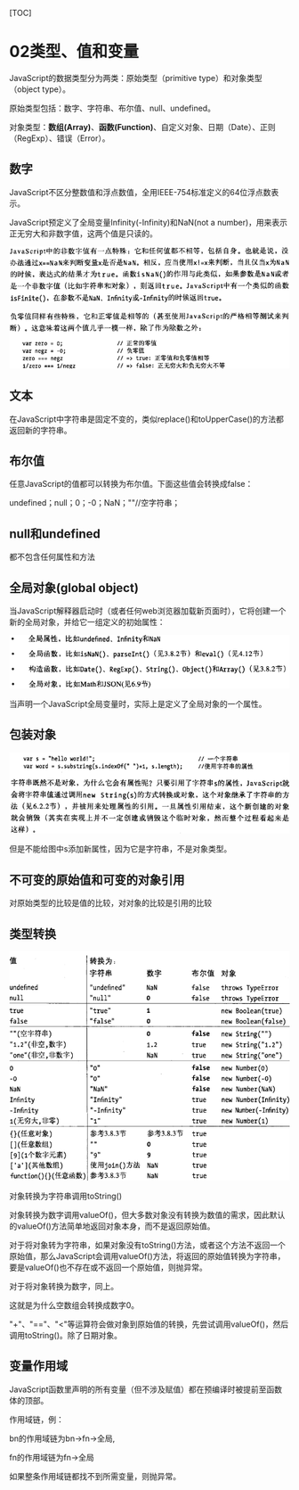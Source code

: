 [TOC]

# 02类型、值和变量

JavaScript的数据类型分为两类：原始类型（primitive type）和对象类型（object type）。

原始类型包括：数字、字符串、布尔值、null、undefined。

对象类型：**数组(Array)**、**函数(Function)**、自定义对象、日期（Date）、正则（RegExp）、错误（Error）。

## 数字

JavaScript不区分整数值和浮点数值，全用IEEE-754标准定义的64位浮点数表示。

JavaScript预定义了全局变量Infinity(-Infinity)和NaN(not a number)，用来表示正无穷大和非数字值，这两个值是只读的。

![image-20230225171302650](assets/image-20230225171302650.png)

![image-20230225171441471](assets/image-20230225171441471.png)

## 文本

在JavaScript中字符串是固定不变的，类似replace()和toUpperCase()的方法都返回新的字符串。

## 布尔值

任意JavaScript的值都可以转换为布尔值。下面这些值会转换成false：

undefined；null；0；-0；NaN；""//空字符串；

## null和undefined

都不包含任何属性和方法

## 全局对象(global object)

当JavaScript解释器启动时（或者任何web浏览器加载新页面时），它将创建一个新的全局对象，并给它一组定义的初始属性：

![image-20230225212140791](assets/image-20230225212140791.png)

当声明一个JavaScript全局变量时，实际上是定义了全局对象的一个属性。

## 包装对象

![image-20230225212411226](assets/image-20230225212411226.png)

但是不能给图中s添加新属性，因为它是字符串，不是对象类型。

## 不可变的原始值和可变的对象引用

对原始类型的比较是值的比较，对对象的比较是引用的比较

## 类型转换

![image-20230225215212274](assets/image-20230225215212274.png)

对象转换为字符串调用toString()

对象转换为数字调用valueOf()，但大多数对象没有转换为数值的需求，因此默认的valueOf()方法简单地返回对象本身，而不是返回原始值。

对于将对象转为字符串，如果对象没有toString()方法，或者这个方法不返回一个原始值，那么JavaScript会调用valueOf()方法，将返回的原始值转换为字符串，要是valueOf()也不存在或不返回一个原始值，则抛异常。

对于将对象转换为数字，同上。

这就是为什么空数组会转换成数字0。<!--数组继承了默认的valueOf()方法，该方法返回一个对象而不是一个原始值，因此会调用toString()方法，转换为空字符串，而空字符串转换为数字是0-->

"+"、"=="、"<"等运算符会做对象到原始值的转换，先尝试调用valueOf()，然后调用toString()。除了日期对象。

## 变量作用域

JavaScript函数里声明的所有变量（但不涉及赋值）都在预编译时被提前至函数体的顶部。

作用域链，例：

<script>
	var a = 1;
	function fn() {
		var a = 2;
        function bn() {
        	var a = 3;
        }
	}
</script>

bn的作用域链为bn->fn->全局,

fn的作用域链为fn->全局

如果整条作用域链都找不到所需变量，则抛异常。